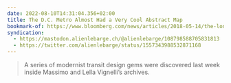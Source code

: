 ```yaml
---
date: 2022-08-10T14:31:04.356+02:00
title: The D.C. Metro Almost Had a Very Cool Abstract Map
bookmark-of: https://www.bloomberg.com/news/articles/2018-05-14/the-long-lost-vignelli-maps-for-d-c-s-metro-system
syndication:
  - https://mastodon.alienlebarge.ch/@alienlebarge/108798588705831813
  - https://twitter.com/alienlebarge/status/1557343988532871168
---
```

> A series of modernist transit design gems were discovered last week inside Massimo and Lella Vignelli’s archives.
